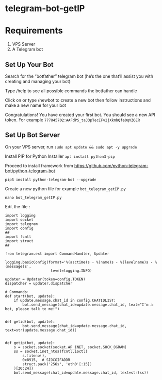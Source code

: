 # telegram-bot-getIP

# Requirements

1. VPS Server
2. A Telegram bot


## Set Up Your Bot

Search for the “botfather” telegram bot (he’s the one that’ll assist you with creating and managing your bot)

Type /help to see all possible commands the botfather can handle

Click on or type /newbot to create a new bot then follow instructions and make a new name for your bot

Congratulations! You have created your first bot. You should see a new API token.
For example `777845702:AAFdPS_taJ3pTecEFv2jXkmbQfeOqVZGER`

## Set Up Bot Server

On your VPS server, run `sudo apt update && sudo apt -y upgrade`

Install PIP for Python Installer `apt install python3-pip`

Proceed to install framework from https://github.com/python-telegram-bot/python-telegram-bot

`pip3 install python-telegram-bot --upgrade`

Create a new python file for example `bot_telegram_getIP.py`

`nano bot_telegram_getIP.py`

Edit the file :

```
import logging
import socket
import telegram
import config
##
import fcntl
import struct
##

from telegram.ext import CommandHandler, Updater

logging.basicConfig(format='%(asctime)s - %(name)s - %(levelname)s - %(message)s',
                     level=logging.INFO)

updater = Updater(token=config.TOKEN)
dispatcher = updater.dispatcher

# Commands:
def start(bot, update):
    if update.message.chat_id in config.CHATIDLIST:
        bot.send_message(chat_id=update.message.chat_id, text="I'm a bot, please talk to me!")


def getid(bot, update):
        bot.send_message(chat_id=update.message.chat_id, text=str(update.message.chat_id))
        

def getip(bot, update):
    s = socket.socket(socket.AF_INET, socket.SOCK_DGRAM)
    ss = socket.inet_ntoa(fcntl.ioctl(
        s.fileno(),
        0x8915,  # SIOCGIFADDR
        struct.pack('256s', 'eth0'[:15])
    )[20:24])
    bot.send_message(chat_id=update.message.chat_id, text=str(ss))
    







